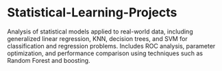# Statistical-Learning-Projects
Analysis of statistical models applied to real-world data, including generalized linear regression, KNN, decision trees, and SVM for classification and regression problems. Includes ROC analysis, parameter optimization, and performance comparison using techniques such as Random Forest and boosting.

